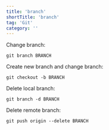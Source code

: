 ```yaml
---
title: 'branch'
shortTitle: 'branch'
tag: 'Git'
category: ''
---
```


Change branch:

```
git branch BRANCH
```

Create new branch and change branch:

```
git checkout -b BRANCH
```

Delete local branch:
```
git branch -d BRANCH
```

Delete remote branch:
```
git push origin --delete BRANCH
```
